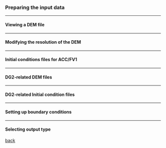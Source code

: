 ### Preparing the input data

---

#### Viewing a DEM file

---

#### Modifying the resolution of the DEM

---

#### Initial conditions files for ACC/FV1

---

#### DG2-related DEM files

---

#### DG2-related Initial condition files

---

#### Setting up boundary conditions

---

#### Selecting output type




[back](https://www.seamlesswave.com/Merewether.html)

